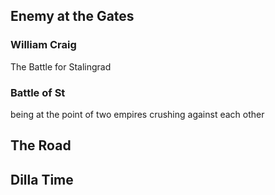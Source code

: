  ## Enemy at the Gates
### William Craig
The Battle for Stalingrad
### Battle of St
being at the point of two empires crushing against each other 


## The Road


## Dilla Time
